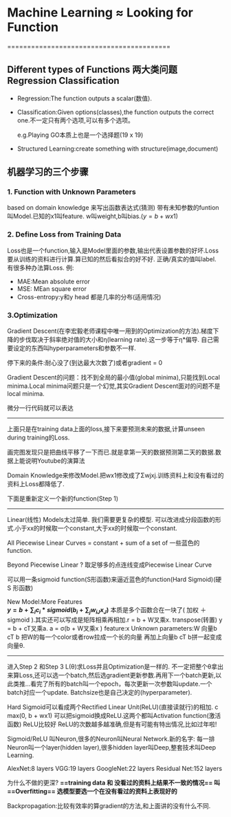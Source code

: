 # Machine Learning ≈ Looking for Function
=========================================
## Different types of Functions 两大类问题Regression Classification
- Regression:The function outputs a scalar(数值).
- Classification:Given options(classes),the function outputs the correct one.不一定只有两个选项,可以有多个选项。

    e.g.Playing GO本质上也是一个选择题(19 x 19)

- Structured Learning:create something with structure(image,document)

## **机器学习的三个步骤**

### **1. Function with Unknown Parameters**

based on domain knowledge 来写出函数表达式(猜测)
带有未知参数的funtion叫Model.已知的x1叫feature. w叫weight,b叫bias.($y = b + wx1$)

### **2. Define Loss from Training Data**

Loss也是一个function,输入是Model里面的参数,输出代表设置参数的好坏.Loss要从训练的资料进行计算.算已知的然后看拟合的好不好.
正确/真实的值叫label.
有很多种办法算Loss. 
例:
- MAE:Mean absolute error
- MSE: MEan square error
- Cross-entropy:y和y head 都是几率的分布(适用情况)

### **3.Optimization** 

Gradient Descent(在李宏毅老师课程中唯一用到的Optimization的方法).梯度下降的步伐取决于斜率绝对值的大小和η(learning rate).这一步等于η*偏导.
自己需要设定的东西叫hyperparameters和参数不一样.

停下来的条件:耐心没了(到达最大次数了)或者gradient = 0

Gradient Descent的问题：找不到全局的最小值(global minima),只能找到Local minima.Local minima问题只是一个幻觉,其实Gradient Descent面对的问题不是local minima.

微分一行代码就可以表达


---

上面只是在training data上面的loss,接下来要预测未来的数据,计算unseen during training的Loss.

画完图发现只是把曲线平移了一下而已.就是拿第一天的数据预测第二天的数据.数据上能说明Youtube的演算法

Domain Knowledge来修改Model.把wx1修改成了Σwjxj.训练资料上和没有看过的资料上Loss都降低了.


下面是重新定义一个新的function(Step 1)

---

Linear(线性) Models太过简单. 我们需要更复杂的模型.
可以改进成分段函数的形式.小于xx的时候取一个constant,大于xx的时候取一个constant.

All Piecewise Linear Curves = constant + sum of a set of 一些蓝色的function.

Beyond Piecewise Linear ?
取足够多的点连线变成Piecewise Linear Curve

可以用一条sigmoid function(S形函数)来逼近蓝色的function(Hard Sigmoid)(硬 S 形函数)

New Model:More Features  
**$y = b + \sum_{i} c_i*sigmoid(b_i + \sum_{j} w_{iJ}x_J)$**
本质是多个函数合在一块了( 加权 ＋ sigmoid ).其实还可以写成是矩阵相乘再相加.r = b + W叉乘x.   transpose(转置) y = b + cT叉乘a.   a = σ(b + W叉乘x )      feature:x   Unknown parameters:W  向量b  cT   b      把W的每一个color或者row拉成一个长的向量   再加上向量b cT b拼一起变成向量θ.

---

进入Step 2 和Step 3
L(θ)求Loss并且Optimization是一样的.
不一定把整个θ拿出来算Loss,还可以选一个batch,然后选gradient更新参数.再用下一个batch更新,以此类推...看完了所有的batch叫一个epoch，每次更新一次参数叫update.一个batch对应一个update.
Batchsize也是自己决定的(hyperparameter).

Hard Sigmoid可以看成两个Rectified Linear Unit(ReLU)(直接读就行)的相加.   c max(0, b + wx1)
可以把sigmoid换成ReLU.这两个都叫Activation function(激活函数)  ReLU比较好  ReLU的次数越多越准确,但是有可能有特出情况,比如过年啦!

Sigmoid/ReLU 叫Neuron,很多的Neuron叫Neural Network.新的名字: 每一排Neuron叫一个layer(hidden layer),很多hidden layer叫Deep,整套技术叫Deep Learning.

AlexNet:8 layers    VGG:19 layers   GoogleNet:22 layers   Residual Net:152 layers

为什么不做的更深?
**==training data 和 没看过的资料上结果不一致的情况== 叫 ==Overfitting==   选模型要选一个在没有看过的资料上表现好的**

Backpropagation:比较有效率的算gradient的方法,和上面讲的没有什么不同.
